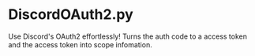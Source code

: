 # DiscordOAuth2.py
Use Discord's OAuth2 effortlessly! Turns the auth code to a access token and the access token into scope infomation.
